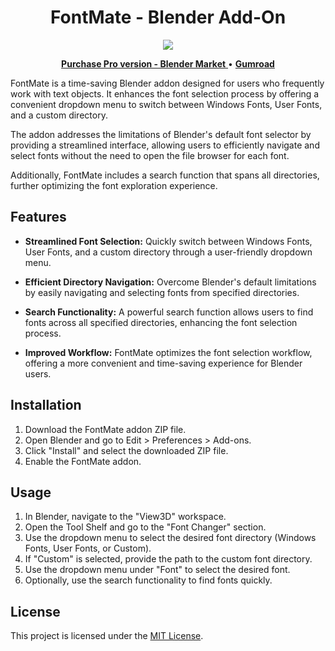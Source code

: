 <h1 align="center">FontMate - Blender Add-On</h1>

<p align="center">
  <img src="https://github.com/Jishnu-jithu/render-palette/assets/145359279/79453fe9-0f78-4e17-8e66-8d09493f294f">
</p>

<p align="center">
  <a href="https://www.blendermarket.com/products/render-palette">
    <span style="display:inline-block;"><strong><u>Purchase Pro version - Blender Market</u></strong></span>
  </a>
•  
  <a href="https://jishnukv.gumroad.com/l/font-mate?layout=profile">
    <span style="display:inline-block;"><strong><u>Gumroad</u></strong></span>
  </a>
</p>

FontMate is a time-saving Blender addon designed for users who frequently work with text objects. It enhances the font selection process by offering a convenient dropdown menu to switch between Windows Fonts, User Fonts, and a custom directory. 

The addon addresses the limitations of Blender's default font selector by providing a streamlined interface, allowing users to efficiently navigate and select fonts without the need to open the file browser for each font.

Additionally, FontMate includes a search function that spans all directories, further optimizing the font exploration experience.

## Features

- **Streamlined Font Selection:** Quickly switch between Windows Fonts, User Fonts, and a custom directory through a user-friendly dropdown menu.

- **Efficient Directory Navigation:** Overcome Blender's default limitations by easily navigating and selecting fonts from specified directories.

- **Search Functionality:** A powerful search function allows users to find fonts across all specified directories, enhancing the font selection process.

- **Improved Workflow:** FontMate optimizes the font selection workflow, offering a more convenient and time-saving experience for Blender users.

## Installation

1. Download the FontMate addon ZIP file.
2. Open Blender and go to Edit > Preferences > Add-ons.
3. Click "Install" and select the downloaded ZIP file.
4. Enable the FontMate addon.

## Usage

1. In Blender, navigate to the "View3D" workspace.
2. Open the Tool Shelf and go to the "Font Changer" section.
3. Use the dropdown menu to select the desired font directory (Windows Fonts, User Fonts, or Custom).
4. If "Custom" is selected, provide the path to the custom font directory.
5. Use the dropdown menu under "Font" to select the desired font.
6. Optionally, use the search functionality to find fonts quickly.

## License

This project is licensed under the [MIT License](LICENSE).

